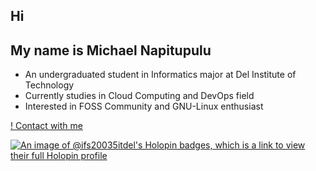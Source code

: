 ## Hi

## My name is Michael Napitupulu
- An undergraduated student in Informatics major at Del Institute of Technology
- Currently studies in Cloud Computing and DevOps field
- Interested in FOSS Community and GNU-Linux enthusiast

[! Contact with me ](mailto:michaelalbertnapitupulu@gmail.com)

[![An image of @ifs20035itdel's Holopin badges, which is a link to view their full Holopin profile](https://holopin.me/ifs20035itdel)](https://holopin.io/@ifs20035itdel)
